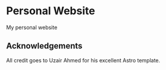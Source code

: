 # Personal Website

My personal website

## Acknowledgements

All credit goes to Uzair Ahmed for his excellent Astro template.